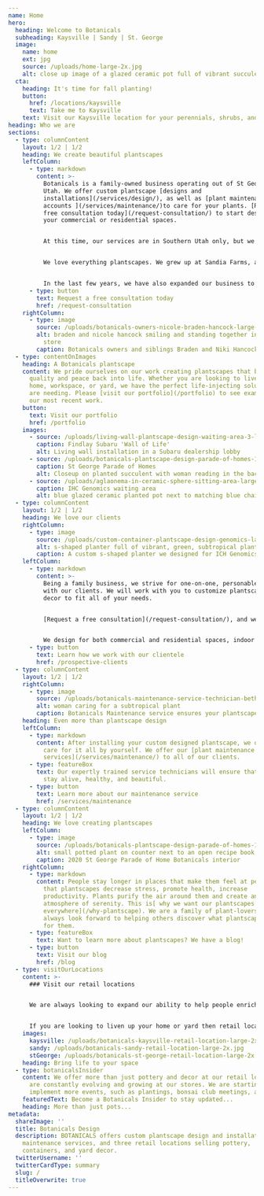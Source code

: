 ```yaml
---
name: Home
hero:
  heading: Welcome to Botanicals
  subheading: Kaysville | Sandy | St. George
  image:
    name: home
    ext: jpg
    source: /uploads/home-large-2x.jpg
    alt: close up image of a glazed ceramic pot full of vibrant succulents
  cta:
    heading: It's time for fall planting!
    button:
      href: /locations/kaysville
      text: Take me to Kaysville
    text: Visit our Kaysville location for your perennials, shrubs, and trees.
heading: Who we are
sections:
  - type: columnContent
    layout: 1/2 | 1/2
    heading: We create beautiful plantscapes
    leftColumn:
      - type: markdown
        content: >-
          Botanicals is a family-owned business operating out of St George,
          Utah. We offer custom plantscape [designs and
          installations](/services/design/), as well as [plant maintenance
          accounts ](/services/maintenance/)to care for your plants. [Request a
          free consultation today](/request-consultation/) to start designing
          your commercial or residential spaces.


          At this time, our services are in Southern Utah only, but we are also working to the trade only in Northern Utah for design professionals.


          We love everything plantscapes. We grew up at Sandia Farms, a greenhouse owned by our father in St George, Utah. There we developed a love for plants and helping others receive the positive effects of having their space plantscaped.


          In the last few years, we have also expanded our business to own three retail locations where we sell ceramic pottery, metal art, yard decor, and more. We have one location in [St George, Utah](/locations/saint-george/),another further north in [Sandy, Utah](/locations/sandy/), and another even further north in [Kaysville, Utah](/locations/kaysville/).
      - type: button
        text: Request a free consultation today
        href: /request-consultation
    rightColumn:
      - type: image
        source: /uploads/botanicals-owners-nicole-braden-hancock-large-2x.jpg
        alt: braden and nicole hancock smiling and standing together in our st george
          store
        caption: Botanicals owners and siblings Braden and Niki Hancock
  - type: contentOnImages
    heading: A Botanicals plantscape
    content: We pride ourselves on our work creating plantscapes that breathe
      quality and peace back into life. Whether you are looking to liven up your
      home, workspace, or yard, we have the perfect life-injecting solutions you
      are needing. Please [visit our portfolio](/portfolio) to see examples of
      our most recent work.
    button:
      text: Visit our portfolio
      href: /portfolio
    images:
      - source: /uploads/living-wall-plantscape-design-waiting-area-3-large-2x.jpg
        caption: Findlay Subaru 'Wall of Life'
        alt: Living wall installation in a Subaru dealership lobby
      - source: /uploads/botanicals-plantscape-design-parade-of-homes-107-large-2x.jpg
        caption: St George Parade of Homes
        alt: Closeup on planted succulent with woman reading in the background
      - source: /uploads/aglaonema-in-ceramic-sphere-sitting-area-large-2x.jpg
        caption: IHC Genomics waiting area
        alt: blue glazed ceramic planted pot next to matching blue chair
  - type: columnContent
    layout: 1/2 | 1/2
    heading: We love our clients
    rightColumn:
      - type: image
        source: /uploads/custom-container-plantscape-design-genomics-large-2x.jpg
        alt: s-shaped planter full of vibrant, green, subtropical plants
        caption: A custom s-shaped planter we designed for ICH Genomics
    leftColumn:
      - type: markdown
        content: >-
          Being a family business, we strive for one-on-one, personable contact
          with our clients. We will work with you to customize plantscapes and
          decor to fit all of your needs.


          [Request a free consultation](/request-consultation/), and we will work with you through the entire process of getting your plantscapes planned, designed, and installed, relieving you from the worry of hitting your deadline. At this time, our services are in Southern Utah only, but we are also working to the trade only in Northern Utah for design professionals.


          We design for both commercial and residential spaces, indoor and outdoor. We often work closely with Architects, Interior Designers, and Landscapers.
      - type: button
        text: Learn how we work with our clientele
        href: /prospective-clients
  - type: columnContent
    layout: 1/2 | 1/2
    rightColumn:
      - type: image
        source: /uploads/botanicals-maintenance-service-technician-beth-1-large-2x.jpg
        alt: woman caring for a subtropical plant
        caption: Botanicals Maintenance service ensures your plantscapes stay beautiful
    heading: Even more than plantscape design
    leftColumn:
      - type: markdown
        content: After installing your custom designed plantscape, we don’t leave you to
          care for it all by yourself. We offer our [plant maintenance
          services](/services/maintenance/) to all of our clients.
      - type: featureBox
        text: Our expertly trained service technicians will ensure that your plantscapes
          stay alive, healthy, and beautiful.
      - type: button
        text: Learn more about our maintenance service
        href: /services/maintenance
  - type: columnContent
    layout: 1/2 | 1/2
    heading: We love creating plantscapes
    leftColumn:
      - type: image
        source: /uploads/botanicals-plantscape-design-parade-of-homes-105-large-2x.jpg
        alt: small potted plant on counter next to an open recipe book on a stand
        caption: 2020 St George Parade of Home Botanicals interior
    rightColumn:
      - type: markdown
        content: People stay longer in places that make them feel at peace. It is proven
          that plantscapes decrease stress, promote health, increase
          productivity. Plants purify the air around them and create an
          atmosphere of serenity. This is[ why we want our plantscapes
          everywhere](/why-plantscape). We are a family of plant-lovers and we
          always look forward to helping others discover what plantscapes can do
          for them.
      - type: featureBox
        text: Want to learn more about plantscapes? We have a blog!
      - type: button
        text: Visit our blog
        href: /blog
  - type: visitOurLocations
    content: >-
      ### Visit our retail locations


      We are always looking to expand our ability to help people enrich their lives. This is why we have [three retail locations](/locations). Visit us at these locations to find beautiful ceramic pottery, metal art, yard decor, plants, and more.


      If you are looking to liven up your home or yard then retail locations will provide you with the tool necessary to do that. Our staff are always happy to answer any questions to help with your designing. We have a lot to offer, and provide a delivery service for those who want it.
    images:
      kaysville: /uploads/botanicals-kaysville-retail-location-large-2x.jpg
      sandy: /uploads/botanicals-sandy-retail-location-large-2x.jpg
      stGeorge: /uploads/botanicals-st-george-retail-location-large-2x.jpg
    heading: Bring life to your space
  - type: botanicalsInsider
    content: We offer more than just pottery and decor at our retail locations. We
      are constantly evolving and growing at our stores. We are starting to
      implement more events, such as plantings, bonsai club meetings, and more.
    featuredText: Become a Botanicals Insider to stay updated...
    heading: More than just pots...
metadata:
  shareImage: ''
  title: Botanicals Design
  description: BOTANICALS offers custom plantscape design and installations, plant
    maintenance services, and three retail locations selling pottery,
    containers, and yard decor.
  twitterUsername: ''
  twitterCardType: summary
  slug: /
  titleOverwrite: true
---
```

